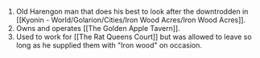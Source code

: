 1. Old Harengon man that does his best to look after the downtrodden in [[Kyonin - World/Golarion/Cities/Iron Wood Acres/Iron Wood Acres]]. 
2. Owns and operates [[The Golden Apple Tavern]].
3. Used to work for [[The Rat Queens Court]] but was allowed to leave so long as he supplied them with "Iron wood" on occasion.

